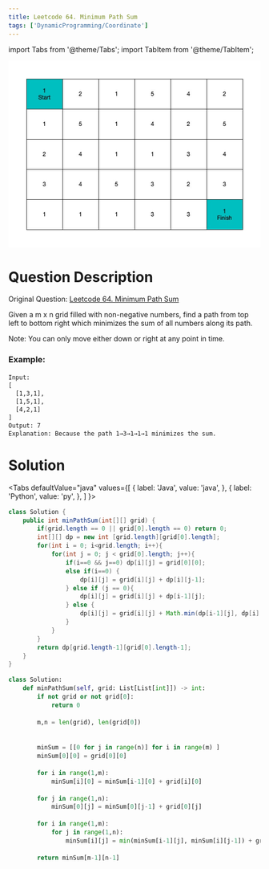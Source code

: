 ```yaml
---
title: Leetcode 64. Minimum Path Sum
tags: ['DynamicProgramming/Coordinate']
---
```


import Tabs from '@theme/Tabs';
import TabItem from '@theme/TabItem';

![](./MinimumPathSum.jpg)

# Question Description

Original Question: [Leetcode 64. Minimum Path Sum](https://leetcode.com/problems/minimum-path-sum/)

Given a m x n grid filled with non-negative numbers, find a path from top left to bottom right which minimizes the sum of all numbers along its path.

Note: You can only move either down or right at any point in time.

### Example:
```aidl
Input:
[
  [1,3,1],
  [1,5,1],
  [4,2,1]
]
Output: 7
Explanation: Because the path 1→3→1→1→1 minimizes the sum.
```

# Solution

<Tabs
defaultValue="java"
values={[
{ label: 'Java', value: 'java', },
{ label: 'Python', value: 'py', },
]
}>
<TabItem value="java">

```java
class Solution {
    public int minPathSum(int[][] grid) {
        if(grid.length == 0 || grid[0].length == 0) return 0;
        int[][] dp = new int [grid.length][grid[0].length];
        for(int i = 0; i<grid.length; i++){
            for(int j = 0; j < grid[0].length; j++){
                if(i==0 && j==0) dp[i][j] = grid[0][0];
                else if(i==0) {
                    dp[i][j] = grid[i][j] + dp[i][j-1];
                } else if (j == 0){
                    dp[i][j] = grid[i][j] + dp[i-1][j];
                } else {
                    dp[i][j] = grid[i][j] + Math.min(dp[i-1][j], dp[i][j-1]);
                }
            }
        }
        return dp[grid.length-1][grid[0].length-1];
    }
}
```

</TabItem>
<TabItem value="py">

```py
class Solution:
    def minPathSum(self, grid: List[List[int]]) -> int:
        if not grid or not grid[0]:
            return 0

        m,n = len(grid), len(grid[0])


        minSum = [[0 for j in range(n)] for i in range(m) ] 
        minSum[0][0] = grid[0][0]

        for i in range(1,m):
            minSum[i][0] = minSum[i-1][0] + grid[i][0]

        for j in range(1,n):
            minSum[0][j] = minSum[0][j-1] + grid[0][j]

        for i in range(1,m):
            for j in range(1,n):
                minSum[i][j] = min(minSum[i-1][j], minSum[i][j-1]) + grid[i][j]

        return minSum[m-1][n-1]
```
</TabItem>
</Tabs>